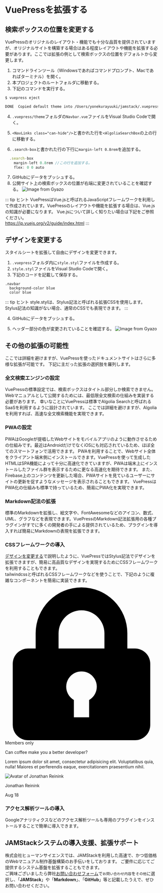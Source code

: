 # VuePressを拡張する

## 検索ボックスの位置を変更する
VuePressのオリジナルのレイアウト・機能でも十分な品質を提供されていますが、オリジナルサイトを構築する場合はある程度レイアウトや機能を拡張する必要があります。ここでは拡張の例として検索ボックスの位置をデフォルトから変更します。

1. コマンドラインツール（Windowsであればコマンドプロンプト、Macであればターミナル）を開く。
1. 本プロジェクトのルートフォルダに移動する。
1. 下記のコマンドを実行する。
```bash
$ vuepress eject

DONE  Copied default theme into /Users/yonekurayuuki/jamstack/.vuepress/theme.
```

4. `.vuepress/theme`フォルダの`Navbar.vue`ファイルをVisual Studio Codeで開く。
5. `<NavLinks class="can-hide"/>`と書かれた行を`<AlgoliaSearchBox`の上の行に移動する。

6. `.search-box`と書かれた行の下行に`margin-left 0.8rem`を追加する。
```js
  .search-box
    margin-left 0.8rem //この行を追加する。
    flex: 0 0 auto
```

7. GitHubにデータをプッシュする。
8. 公開サイト上の検索ボックスの位置が右端に変更されていることを確認する。
![Image from Gyazo](https://i.gyazo.com/4ac99e4e177b8e08eb89da15d58fdd08.png)

::: tip <i class="fas fa-comments"></i> ヒント
VuePressはVue.jsと呼ばれるJavaScriptフレームワークを利用して作成されています。VuePressのレイアウトや機能を拡張する場合は、Vue.jsの知識が必要になります。
Vue.jsについて詳しく知りたい場合は下記をご参照ください。  
https://jp.vuejs.org/v2/guide/index.html
:::

## デザインを変更する
スタイルシートを拡張して自由にデザインを変更できます。

1. `.vuepress`フォルダ内に`style.styl`ファイルを作成する。
1. `style.styl`ファイルをVisual Studio Codeで開く。
1. 下記のコードを記載して保存する。
```stylus
.navbar
  background-color blue
  color blue
```
::: tip <i class="fas fa-comments"></i> ヒント
style.stylは、Stylus記法と呼ばれる拡張CSSを使用します。
Stylus記法の知識がない場合、通常のCSSでも表現できます。
:::

4. GitHubにデータをプッシュする。

5. ヘッダー部分の色が変更されていることを確認する。
![Image from Gyazo](https://i.gyazo.com/559f16d7acd63060fd239d658c6c64b1.png)

## その他の拡張の可能性
ここでは詳細を避けますが、VuePressを使ったドキュメントサイトはさらに多様な拡張が可能です。
下記に主だった拡張の選択肢を羅列します。

### 全文検索エンジンの設定
VuePressの標準設定では、検索ボックスはタイトル部分しか検索できません。Webマニュアルとして公開するためには、最低限全文検索の仕組みを実装する必要があります。
幸いなことにVuePressは標準でAlgolia Searchと呼ばれるSaaSを利用するように設計されています。
ここでは詳細を避けますが、Algoliaを利用すれば、高速な全文検索機能を実現できます。

### PWAの設定
PWAはGoogleが提唱したWebサイトをモバイルアプリのように動作させるための仕組みです。最近はAndroidだけでなくiOSにも対応されているため、ほぼ全てのスマートフォンで活用できます。
PWAを利用することで、Webサイト全体をクライアント端末側にインストールできます。VuePressを使って生成したHTMLはSPA機能によって十分に高速化できていますが、PWAは端末上にインストールしたファイル群を表示するために更なる高速化を期待できます。
また、Firebase上のコンテンツを更新した場合、PWAサイトを見ているユーザーにサイトの更新を促すようなメッセージを表示されることもできます。
VuePressはPWA化の仕組みも標準で持っているため、簡易にPWA化を実現できます。

### Markdown記法の拡張
標準のMarkdownを拡張し、絵文字や、FontAwesomeなどのアイコン、数式、UML、グラフなどを表現できます。VuePressのMarkdown記法拡張用の各種プラグインがすでに多くの開発者の手による提供されているため、プラグインを導入すれば簡易にMarkdownの表現を拡張できます。

### CSSフレームワークの導入
[デザインを変更する](#デザインを変更する)で説明したように、VuePressではStylus記法でデザインを拡張できますが、簡易に高品質なデザインを実現するためにCSSフレームワークを利用することもできます。  
tailwindcssと呼ばれるCSSフレームワークなどを使うことで、下記のように複雑なコンポーネントを簡易に実装できます。

<div class="max-w-sm w-full lg:max-w-full lg:flex">
  <div class="h-48 lg:h-auto lg:w-48 flex-none bg-cover rounded-t lg:rounded-t-none lg:rounded-l text-center overflow-hidden" style="background-image: url('/img/card-left.jpg')" title="Woman holding a mug">
  </div>
  <div class="border-r border-b border-l border-gray-400 lg:border-l-0 lg:border-t lg:border-gray-400 bg-white rounded-b lg:rounded-b-none lg:rounded-r p-4 flex flex-col justify-between leading-normal">
    <div class="mb-8">
      <p class="text-sm text-gray-600 flex items-center">
        <svg class="fill-current text-gray-500 w-3 h-3 mr-2" xmlns="http://www.w3.org/2000/svg" viewBox="0 0 20 20">
          <path d="M4 8V6a6 6 0 1 1 12 0v2h1a2 2 0 0 1 2 2v8a2 2 0 0 1-2 2H3a2 2 0 0 1-2-2v-8c0-1.1.9-2 2-2h1zm5 6.73V17h2v-2.27a2 2 0 1 0-2 0zM7 6v2h6V6a3 3 0 0 0-6 0z" />
        </svg>
        Members only
      </p>
      <div class="text-gray-900 font-bold text-xl mb-2">Can coffee make you a better developer?</div>
      <p class="text-gray-700 text-base">Lorem ipsum dolor sit amet, consectetur adipisicing elit. Voluptatibus quia, nulla! Maiores et perferendis eaque, exercitationem praesentium nihil.</p>
    </div>
    <div class="flex items-center">
      <img class="w-10 h-10 rounded-full mr-4" src="/img/jonathan.jpg" alt="Avatar of Jonathan Reinink">
      <div class="text-sm">
        <p class="text-gray-900 leading-none">Jonathan Reinink</p>
        <p class="text-gray-600">Aug 18</p>
      </div>
    </div>
  </div>
</div>

### アクセス解析ツールの導入
Googleアナリティクスなどのアクセス解析ツールも専用のプラグインをインストールすることで簡単に導入できます。

## JAMStackシステムの導入支援、拡張サポート
株式会社ヒューマンサイエンスでは、JAMStackを利用した高速で、かつ低価格のWebマニュアル制作基盤構築のお手伝いをしております。
ご要件に応じてご提供するシステム基盤を拡張することもできます。  
ご興味ございましたら弊社[お問い合わせフォーム](https://www.science.co.jp/contact/index.html)で`お問い合わせ内容`を`その他`に選択し、「**JAMStack**」や「**Markdown**」、「**GitHub**」等と記載したうえで、ぜひお問い合わせください。
